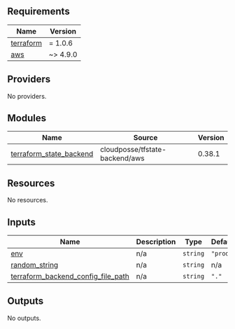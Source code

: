 <!-- BEGIN_TF_DOCS -->
## Requirements

| Name | Version |
|------|---------|
| <a name="requirement_terraform"></a> [terraform](#requirement\_terraform) | = 1.0.6 |
| <a name="requirement_aws"></a> [aws](#requirement\_aws) | ~> 4.9.0 |

## Providers

No providers.

## Modules

| Name | Source | Version |
|------|--------|---------|
| <a name="module_terraform_state_backend"></a> [terraform\_state\_backend](#module\_terraform\_state\_backend) | cloudposse/tfstate-backend/aws | 0.38.1 |

## Resources

No resources.

## Inputs

| Name | Description | Type | Default | Required |
|------|-------------|------|---------|:--------:|
| <a name="input_env"></a> [env](#input\_env) | n/a | `string` | `"prod"` | no |
| <a name="input_random_string"></a> [random\_string](#input\_random\_string) | n/a | `string` | n/a | yes |
| <a name="input_terraform_backend_config_file_path"></a> [terraform\_backend\_config\_file\_path](#input\_terraform\_backend\_config\_file\_path) | n/a | `string` | `"."` | no |

## Outputs

No outputs.
<!-- END_TF_DOCS -->
